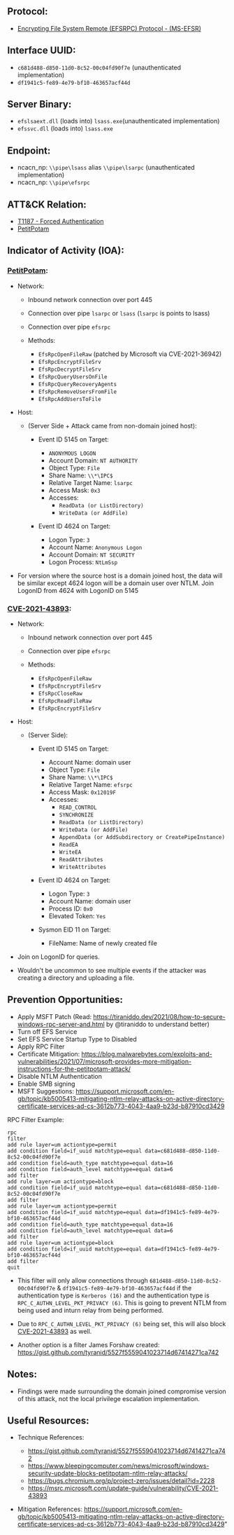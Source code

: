 ## Protocol:
* [Encrypting File System Remote (EFSRPC) Protocol - (MS-EFSR)](https://docs.microsoft.com/en-us/openspecs/windows_protocols/ms-efsr/08796ba8-01c8-4872-9221-1000ec2eff31)

## Interface UUID: 
* `c681d488-d850-11d0-8c52-00c04fd90f7e` (unauthenticated implementation)
* `df1941c5-fe89-4e79-bf10-463657acf44d`

## Server Binary: 
* `efslsaext.dll` (loads into) `lsass.exe`(unauthenticated implementation)
* `efssvc.dll` (loads into) `lsass.exe`

## Endpoint:
* ncacn_np: `\\pipe\lsass` alias `\\pipe\lsarpc` (unauthenticated implementation)
* ncacn_np: `\\pipe\efsrpc`

## ATT&CK Relation:
* [T1187 - Forced Authentication](https://attack.mitre.org/techniques/T1187/)
* [PetitPotam](https://github.com/topotam/PetitPotamß)


## Indicator of Activity (IOA):
### [PetitPotam](https://github.com/topotam/PetitPotam): 
* Network: 
  * Inbound network connection over port 445
  * Connection over pipe `lsarpc` or `lsass` (`lsarpc` is points to lsass)
  * Connection over pipe `efsrpc`

  * Methods: 
    * `EfsRpcOpenFileRaw` (patched by Microsoft via CVE-2021-36942)
    * `EfsRpcEncryptFileSrv`
    * `EfsRpcDecryptFileSrv`
    * `EfsRpcQueryUsersOnFile`
    * `EfsRpcQueryRecoveryAgents`
    * `EfsRpcRemoveUsersFromFile`
    * `EfsRpcAddUsersToFile`

* Host:
  *  (Server Side + Attack came from non-domain joined host): 
       * Event ID 5145 on Target:
         * `ANONYMOUS LOGON`
         *  Account Domain: `NT AUTHORITY`
         *  Object Type: `File`
         *  Share Name: `\\*\IPC$`
         *  Relative Target Name: `lsarpc`
         *  Access Mask:  `0x3`
         *  Accesses:
              *  `ReadData (or ListDirectory)`
               * `WriteData (or AddFile)`

        * Event ID 4624 on Target:
          *  Logon Type: `3`
          *  Account Name: `Anonymous Logon`
          *  Account Domain: `NT SECURITY`
          *  Logon Process: `NtLmSsp`


* For version where the source host is a domain joined host, the data will be similar except 4624 logon will be a domain user over NTLM. Join LogonID from 4624 with LogonID on 5145

### [CVE-2021-43893](https://bugs.chromium.org/p/project-zero/issues/detail?id=2228): 
* Network: 
  * Inbound network connection over port 445
  * Connection over pipe `efsrpc`

  * Methods: 
    * `EfsRpcOpenFileRaw` 
    * `EfsRpcEncryptFileSrv`
    * `EfsRpcCloseRaw `
    * `EfsRpcReadFileRaw`
    * `EfsRpcEncryptFileSrv`

* Host:
  *  (Server Side): 
       * Event ID 5145 on Target:
         * Account Name: domain user
         *  Object Type: `File`
         *  Share Name: `\\*\IPC$`
         *  Relative Target Name: `efsrpc`
         *  Access Mask:  `0x12019F`
         *  Accesses:
              *  `READ_CONTROL`
              *  `SYNCHRONIZE`
              *  `ReadData (or ListDirectory)`
              *  `WriteData (or AddFile)`
              *  `AppendData (or AddSubdirectory or CreatePipeInstance)`
              *  `ReadEA`
              *  `WriteEA`
              *  `ReadAttributes`
              *  `WriteAttributes`

        * Event ID 4624 on Target:
          *  Logon Type: `3`
          *  Account Name: domain user
          *  Process ID: `0x0`
          *  Elevated Token: `Yes`

       * Sysmon EID 11 on Target: 
         * FileName: Name of newly created file

* Join on LogonID for queries. 
* Wouldn't be uncommon to see multiple events if the attacker was creating a directory and uploading a file. 


## Prevention Opportunities: 
*  Apply MSFT Patch (Read: https://tiraniddo.dev/2021/08/how-to-secure-windows-rpc-server-and.html by @tiraniddo to understand better)
*  Turn off EFS Service
*  Set EFS Service Startup Type to Disabled   
*  Apply RPC Filter
* Certificate Mitigation: https://blog.malwarebytes.com/exploits-and-vulnerabilities/2021/07/microsoft-provides-more-mitigation-instructions-for-the-petitpotam-attack/
* Disable NTLM Authentication
* Enable SMB signing
*  MSFT Suggestions: https://support.microsoft.com/en-gb/topic/kb5005413-mitigating-ntlm-relay-attacks-on-active-directory-certificate-services-ad-cs-3612b773-4043-4aa9-b23d-b87910cd3429

RPC Filter Example: 

```
rpc
filter
add rule layer=um actiontype=permit
add condition field=if_uuid matchtype=equal data=c681d488-d850-11d0-8c52-00c04fd90f7e
add condition field=auth_type matchtype=equal data=16
add condition field=auth_level matchtype=equal data=6
add filter
add rule layer=um actiontype=block
add condition field=if_uuid matchtype=equal data=c681d488-d850-11d0-8c52-00c04fd90f7e
add filter
add rule layer=um actiontype=permit
add condition field=if_uuid matchtype=equal data=df1941c5-fe89-4e79-bf10-463657acf44d
add condition field=auth_type matchtype=equal data=16
add condition field=auth_level matchtype=equal data=6
add filter
add rule layer=um actiontype=block
add condition field=if_uuid matchtype=equal data=df1941c5-fe89-4e79-bf10-463657acf44d
add filter
quit

```
* This filter will only allow connections through `681d488-d850-11d0-8c52-00c04fd90f7e` & `df1941c5-fe89-4e79-bf10-463657acf44d` if the authentication type is `Kerberos (16)` and the authentication type is `RPC_C_AUTHN_LEVEL_PKT_PRIVACY (6)`. This is going to prevent NTLM from being used and inturn relay from being performed. 

* Due to `RPC_C_AUTHN_LEVEL_PKT_PRIVACY (6)` being set, this will also block [CVE-2021-43893](https://bugs.chromium.org/p/project-zero/issues/detail?id=2228) as well. 

* Another option is a filter James Forshaw created: https://gist.github.com/tyranid/5527f5559041023714d67414271ca742

## Notes: 
* Findings were made surrounding the domain joined compromise version of this attack, not the local privilege escalation implementation. 


## Useful Resources: 
* Technique References: 
  *  https://gist.github.com/tyranid/5527f5559041023714d67414271ca742
  *  https://www.bleepingcomputer.com/news/microsoft/windows-security-update-blocks-petitpotam-ntlm-relay-attacks/
  *  https://bugs.chromium.org/p/project-zero/issues/detail?id=2228
  *  https://msrc.microsoft.com/update-guide/vulnerability/CVE-2021-43893

* Mitigation References: https://support.microsoft.com/en-gb/topic/kb5005413-mitigating-ntlm-relay-attacks-on-active-directory-certificate-services-ad-cs-3612b773-4043-4aa9-b23d-b87910cd3429"